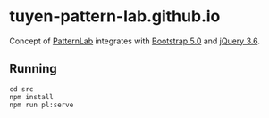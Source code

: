 # tuyen-pattern-lab.github.io
Concept of [PatternLab](https://patternlab.io/) integrates with [Bootstrap 5.0](https://getbootstrap.com/docs/5.0/getting-started/introduction/) and [jQuery 3.6](https://api.jquery.com/).

## Running

```shell
cd src
npm install
npm run pl:serve
```
